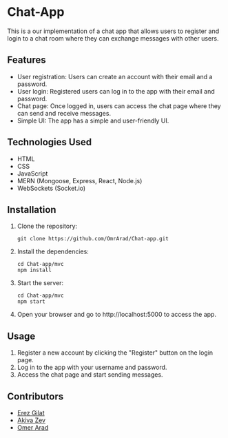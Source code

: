# Chat-App

This is a our implementation of a chat app that allows users to register and login to a chat room where they can exchange messages with other users.

## Features

- User registration: Users can create an account with their email and a password.
- User login: Registered users can log in to the app with their email and password.
- Chat page: Once logged in, users can access the chat page where they can send and receive messages.
- Simple UI: The app has a simple and user-friendly UI.

## Technologies Used

- HTML
- CSS
- JavaScript
- MERN (Mongoose, Express, React, Node.js)
- WebSockets (Socket.io)

## Installation

1. Clone the repository:
   ```
   git clone https://github.com/OmrArad/Chat-app.git
   ```
2. Install the dependencies:
   ```
   cd Chat-app/mvc
   npm install
   ```
3. Start the server:
   ```
   cd Chat-app/mvc
   npm start
   ```
4. Open your browser and go to http://localhost:5000 to access the app.

## Usage

1. Register a new account by clicking the "Register" button on the login page.
2. Log in to the app with your username and password.
3. Access the chat page and start sending messages.

## Contributors

- [Erez Gilat](https://github.com/ErezGilat)
- [Akiva Zev](https://github.com/akivazev)
- [Omer Arad](https://github.com/OmrArad)
